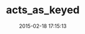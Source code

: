 ---
layout: post
title:  "acts_as_keyed"
repo:   "jhubert/acts-as-keyed"
date:   2015-02-18 17:15:13
gemurl: https://github.com/jhubert/acts-as-keyed
---